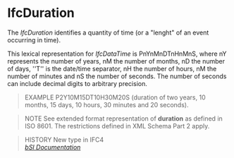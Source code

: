 IfcDuration
===========
The _IfcDuration_ identifies a quantity of time (or a "lenght" of an event
occurring in time).  
  
This lexical representation for _IfcDataTime_ is PnYnMnDTnHnMnS, where nY
represents the number of years, nM the number of months, nD the number of
days, ''T'' is the date/time separator, nH the number of hours, nM the number
of minutes and nS the number of seconds. The number of seconds can include
decimal digits to arbitrary precision.  
  
> EXAMPLE  P2Y10M15DT10H30M20S (duration of two years, 10 months, 15 days, 10
> hours, 30 minutes and 20 seconds).  
  
> NOTE  See extended format representation of **duration** as defined in ISO
> 8601\. The restrictions defined in XML Schema Part 2 apply.  
  
> HISTORY  New type in IFC4  
[ _bSI
Documentation_](https://standards.buildingsmart.org/IFC/DEV/IFC4_2/FINAL/HTML/schema/ifcdatetimeresource/lexical/ifcduration.htm)


